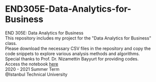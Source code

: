 # END305E-Data-Analytics-for-Business
END 305E: Data Analytics for Business \
This repository includes my project for the "Data Analytics for Business" class. \
Please download the necessary CSV files in the repository and copy the code snippets to explore various analysis methods and algorithms. \
Special thanks to Prof. Dr. Nizamettin Bayyurt for providing codes. \
Access the notebook [here](https://raw.githack.com/Pinnatisect/END305E-Data-Analytics-for-Business/main/project.html) \
2020 - 2021 Summer Term \
@Istanbul Technical University
